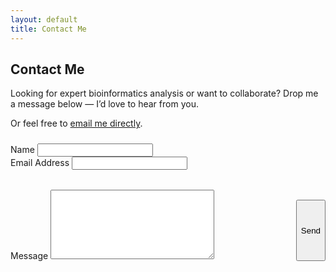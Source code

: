 ```yaml
---
layout: default
title: Contact Me
---
```


<section id="contact">
  <h1 class="pageTitle">Contact Me</h1>

  <div class="contactContent">
    <p class="intro">
      Looking for expert bioinformatics analysis or want to collaborate? Drop me a message below — I’d love to hear from you.
    </p>
    <p>
      Or feel free to <a href="mailto:mennaarafat.info@gmail.com">email me directly</a>.
    </p>
  </div>

  <form action="https://formspree.io/f/your-form-id" method="POST" class="contact-form">
    <div class="form-left">
      <label for="name">Name</label>
      <input type="text" id="name" name="name" class="full-width" required><br>
      <label for="email">Email Address</label>
      <input type="email" id="email" name="_replyto" class="full-width" required><br>
    </div>
    <div class="form-right">
      <label for="message">Message</label>
      <textarea name="message" id="message" cols="30" rows="7" class="full-width" required></textarea><br>
    </div>
    <input type="submit" value="Send" class="button">
  </form>
</section>

<style>
  .contact-form {
    display: flex;
    flex-wrap: wrap;
    gap: 2rem;
    margin-top: 1.5rem;
  }

  .form-left,
  .form-right {
    flex: 1;
    min-width: 280px;
  }

  .button {
    margin-top: 1rem;
  }
</style>
